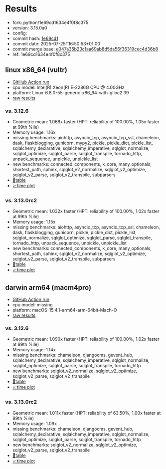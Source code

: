 # Results

- fork: python/1e69cd1634e4f0f8c375
- version: 3.15.0a0
- config: 
- commit hash: [1e69cd1](https://github.com/python/cpython/commit/1e69cd1)
- commit date: 2025-07-25T16:50:53+01:00
- commit merge base: [e047a35b23c1aa69ab8d5da56f36319cec4d36b8](https://github.com/python/cpython/commit/e047a35b23c1aa69ab8d5da56f36319cec4d36b8)
- ref: 1e69cd1634e4f0f8c375

## linux x86_64 (vultr)

- [GitHub Action run](https://github.com/facebookexperimental/free-threading-benchmarking/actions/runs/16534053786)
- cpu model: Intel(R) Xeon(R) E-2286G CPU @ 4.00GHz
- platform: Linux-6.8.0-55-generic-x86_64-with-glibc2.39
- [raw results](bm-20250725-vultr-x86_64-python-1e69cd1634e4f0f8c375-3.15.0a0-1e69cd1.json)

### vs. 3.12.6

- Geometric mean: 1.068x faster (HPT: reliability of 100.00%, 1.05x faster at 99th %ile)
- Memory usage: 1.16x
- missing benchmarks: aiohttp, asyncio_tcp, asyncio_tcp_ssl, chameleon, dask, flaskblogging, gunicorn, mypy2, pickle, pickle_dict, pickle_list, sqlalchemy_declarative, sqlalchemy_imperative, sqlglot_normalize, sqlglot_optimize, sqlglot_parse, sqlglot_transpile, tornado_http, unpack_sequence, unpickle, unpickle_list
- new benchmarks: connected_components, k_core, many_optionals, shortest_path, sphinx, sqlglot_v2_normalize, sqlglot_v2_optimize, sqlglot_v2_parse, sqlglot_v2_transpile, subparsers
- [📄table](bm-20250725-vultr-x86_64-python-1e69cd1634e4f0f8c375-3.15.0a0-1e69cd1-vs-3.12.6.md)
- [📈time plot](bm-20250725-vultr-x86_64-python-1e69cd1634e4f0f8c375-3.15.0a0-1e69cd1-vs-3.12.6.svg)

### vs. 3.13.0rc2

- Geometric mean: 1.032x faster (HPT: reliability of 100.00%, 1.02x faster at 99th %ile)
- Memory usage: 1.15x
- missing benchmarks: aiohttp, asyncio_tcp, asyncio_tcp_ssl, chameleon, dask, flaskblogging, gunicorn, pickle, pickle_dict, pickle_list, sqlglot_normalize, sqlglot_optimize, sqlglot_parse, sqlglot_transpile, tornado_http, unpack_sequence, unpickle, unpickle_list
- new benchmarks: connected_components, k_core, many_optionals, shortest_path, sphinx, sqlglot_v2_normalize, sqlglot_v2_optimize, sqlglot_v2_parse, sqlglot_v2_transpile, subparsers
- [📄table](bm-20250725-vultr-x86_64-python-1e69cd1634e4f0f8c375-3.15.0a0-1e69cd1-vs-3.13.0rc2.md)
- [📈time plot](bm-20250725-vultr-x86_64-python-1e69cd1634e4f0f8c375-3.15.0a0-1e69cd1-vs-3.13.0rc2.svg)

## darwin arm64 (macm4pro)

- [GitHub Action run](https://github.com/facebookexperimental/free-threading-benchmarking/actions/runs/16534053786)
- cpu model: missing
- platform: macOS-15.4.1-arm64-arm-64bit-Mach-O
- [raw results](bm-20250725-macm4pro-arm64-python-1e69cd1634e4f0f8c375-3.15.0a0-1e69cd1.json)

### vs. 3.12.6

- Geometric mean: 1.090x faster (HPT: reliability of 100.00%, 1.02x faster at 99th %ile)
- Memory usage: 1.14x
- missing benchmarks: chameleon, djangocms, gevent_hub, sqlalchemy_declarative, sqlalchemy_imperative, sqlglot_normalize, sqlglot_optimize, sqlglot_parse, sqlglot_transpile, tornado_http
- new benchmarks: sqlglot_v2_normalize, sqlglot_v2_optimize, sqlglot_v2_parse, sqlglot_v2_transpile
- [📄table](bm-20250725-macm4pro-arm64-python-1e69cd1634e4f0f8c375-3.15.0a0-1e69cd1-vs-3.12.6.md)
- [📈time plot](bm-20250725-macm4pro-arm64-python-1e69cd1634e4f0f8c375-3.15.0a0-1e69cd1-vs-3.12.6.svg)

### vs. 3.13.0rc2

- Geometric mean: 1.011x faster (HPT: reliability of 63.50%, 1.00x faster at 99th %ile)
- Memory usage: 1.09x
- missing benchmarks: chameleon, djangocms, gevent_hub, sqlalchemy_declarative, sqlalchemy_imperative, sqlglot_normalize, sqlglot_optimize, sqlglot_parse, sqlglot_transpile, tornado_http
- new benchmarks: sqlglot_v2_normalize, sqlglot_v2_optimize, sqlglot_v2_parse, sqlglot_v2_transpile
- [📄table](bm-20250725-macm4pro-arm64-python-1e69cd1634e4f0f8c375-3.15.0a0-1e69cd1-vs-3.13.0rc2.md)
- [📈time plot](bm-20250725-macm4pro-arm64-python-1e69cd1634e4f0f8c375-3.15.0a0-1e69cd1-vs-3.13.0rc2.svg)

